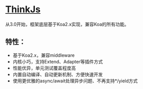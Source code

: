 # [ThinkJs](https://thinkjs.org/doc/index.html)
从3.0开始，框架底层基于Koa2.x实现，兼容Koa的所有功能。

## 特性：
- 基于Koa2.x，兼容middleware
- 内核小巧，支持Extend、Adapter等插件方式
- 性能优异，单元测试覆盖程度高
- 内置自动编译、自动更新机制、方便快速开发
- 使用更优雅的async/await处理异步问题、不再支持*/yield方式
